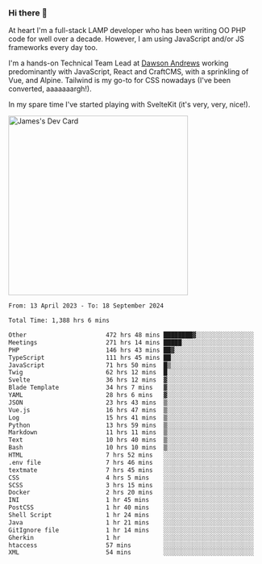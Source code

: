 ### Hi there 👋

<!--
**JamesNock/JamesNock** is a ✨ _special_ ✨ repository because its `README.md` (this file) appears on your GitHub profile.

Here are some ideas to get you started:

- 🔭 I’m currently working on ...
- 🌱 I’m currently learning ...
- 👯 I’m looking to collaborate on ...
- 🤔 I’m looking for help with ...
- 💬 Ask me about ...
- 📫 How to reach me: ...
- 😄 Pronouns: ...
- ⚡ Fun fact: ...
-->
At heart I'm a full-stack LAMP developer who has been writing OO PHP code for well over a decade. However, I am using JavaScript and/or JS frameworks every day too.

I'm a hands-on Technical Team Lead at [Dawson Andrews](https://www.dawsonandrews.com/) working predominantly with JavaScript, React and CraftCMS, with a sprinkling of Vue, and Alpine. Tailwind is my go-to for CSS nowadays (I've been converted, aaaaaaargh!).

In my spare time I've started playing with SvelteKit (it's very, very, nice!).

<a href="https://app.daily.dev/h2onock"><img src="https://api.daily.dev/devcards/v2/XQraFlxE3JPWOlcSuOB2K.png?type=default&r=18u" width="356" alt="James's Dev Card"/></a>

<!--START_SECTION:waka-->

```txt
From: 13 April 2023 - To: 18 September 2024

Total Time: 1,388 hrs 6 mins

Other                      472 hrs 48 mins ████████▓░░░░░░░░░░░░░░░░   34.07 %
Meetings                   271 hrs 14 mins █████░░░░░░░░░░░░░░░░░░░░   19.54 %
PHP                        146 hrs 43 mins ██▓░░░░░░░░░░░░░░░░░░░░░░   10.57 %
TypeScript                 111 hrs 45 mins ██░░░░░░░░░░░░░░░░░░░░░░░   08.05 %
JavaScript                 71 hrs 50 mins  █▒░░░░░░░░░░░░░░░░░░░░░░░   05.18 %
Twig                       62 hrs 12 mins  █░░░░░░░░░░░░░░░░░░░░░░░░   04.48 %
Svelte                     36 hrs 12 mins  ▓░░░░░░░░░░░░░░░░░░░░░░░░   02.61 %
Blade Template             34 hrs 7 mins   ▓░░░░░░░░░░░░░░░░░░░░░░░░   02.46 %
YAML                       28 hrs 6 mins   ▓░░░░░░░░░░░░░░░░░░░░░░░░   02.03 %
JSON                       23 hrs 43 mins  ▒░░░░░░░░░░░░░░░░░░░░░░░░   01.71 %
Vue.js                     16 hrs 47 mins  ▒░░░░░░░░░░░░░░░░░░░░░░░░   01.21 %
Log                        15 hrs 41 mins  ▒░░░░░░░░░░░░░░░░░░░░░░░░   01.13 %
Python                     13 hrs 59 mins  ▒░░░░░░░░░░░░░░░░░░░░░░░░   01.01 %
Markdown                   11 hrs 11 mins  ▒░░░░░░░░░░░░░░░░░░░░░░░░   00.81 %
Text                       10 hrs 40 mins  ▒░░░░░░░░░░░░░░░░░░░░░░░░   00.77 %
Bash                       10 hrs 10 mins  ▒░░░░░░░░░░░░░░░░░░░░░░░░   00.73 %
HTML                       7 hrs 52 mins   ░░░░░░░░░░░░░░░░░░░░░░░░░   00.57 %
.env file                  7 hrs 46 mins   ░░░░░░░░░░░░░░░░░░░░░░░░░   00.56 %
textmate                   7 hrs 45 mins   ░░░░░░░░░░░░░░░░░░░░░░░░░   00.56 %
CSS                        4 hrs 5 mins    ░░░░░░░░░░░░░░░░░░░░░░░░░   00.29 %
SCSS                       3 hrs 15 mins   ░░░░░░░░░░░░░░░░░░░░░░░░░   00.24 %
Docker                     2 hrs 20 mins   ░░░░░░░░░░░░░░░░░░░░░░░░░   00.17 %
INI                        1 hr 45 mins    ░░░░░░░░░░░░░░░░░░░░░░░░░   00.13 %
PostCSS                    1 hr 40 mins    ░░░░░░░░░░░░░░░░░░░░░░░░░   00.12 %
Shell Script               1 hr 24 mins    ░░░░░░░░░░░░░░░░░░░░░░░░░   00.10 %
Java                       1 hr 21 mins    ░░░░░░░░░░░░░░░░░░░░░░░░░   00.10 %
GitIgnore file             1 hr 14 mins    ░░░░░░░░░░░░░░░░░░░░░░░░░   00.09 %
Gherkin                    1 hr            ░░░░░░░░░░░░░░░░░░░░░░░░░   00.07 %
htaccess                   57 mins         ░░░░░░░░░░░░░░░░░░░░░░░░░   00.07 %
XML                        54 mins         ░░░░░░░░░░░░░░░░░░░░░░░░░   00.07 %
```

<!--END_SECTION:waka-->
